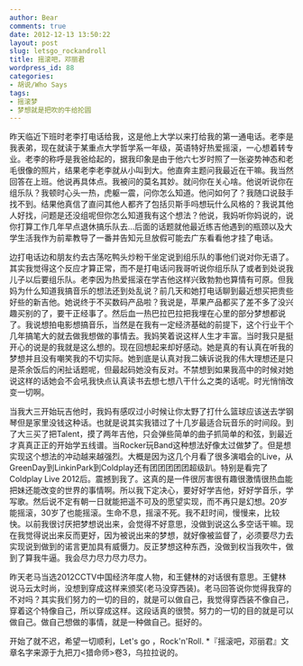 ```yaml
---
author: Bear
comments: true
date: 2012-12-13 13:50:22
layout: post
slug: letsgo_rockandroll
title: 摇滚吧，邓丽君
wordpress_id: 88
categories:
- 胡说/Who Says
tags:
- 摇滚梦
- 梦想就是把吹的牛给抡圆
---
```


昨天临近下班时老李打电话给我，这是他上大学以来打给我的第一通电话。老李是我表弟，现在就读于某重点大学哲学系一年级，英语特好热爱摇滚，一心想着转专业。老李的称呼是我爸给起的，据我印象是由于他六七岁时照了一张姿势神态和老毛很像的照片，结果老李老李就从小叫到大。他直奔主题问我最近在干嘛。我当然回答在上班。他说再具体点。我被问的莫名其妙。就问你在关心啥。他说听说你在组乐队？我顿时心头一热，虎躯一震，问你怎么知道。他问如何了？我随口说鼓手找不到。结果他真信了直问其他人都齐了包括贝斯手吗想玩什么风格的？我说其他人好找，问题是还没组呢但你怎么知道我有这个想法？他说，我妈听你妈说的，说你打算工作几年早点退休搞乐队去...后面的话题就他最近练吉他遇到的瓶颈以及大学生活我作为前辈教导了一番并告知元旦放假可能去广东看看他才挂了电话。
<!-- more -->
边打电话边和朋友约去古荡吃鸭头炒粉干坐定说到组乐队的事他们说对你无语了。其实我觉得这个反应才算正常，而不是打电话问我哥听说你组乐队了或者到处说我儿子以后要组乐队。老李因为热爱摇滚在学吉他这样兴致勃勃也算情有可原。但我妈为什么知道我搞音乐的想法还到处乱说？前几天和她打电话聊到最近想买把贵些好些的新吉他。她说终于不买数码产品啦？我说是，苹果产品都买了差不多了没兴趣买别的了，要干正经事了。然后血一热巴拉巴拉把我埋在心里的部分梦想都说了。我说想拍电影想搞音乐，当然是在我有一定经济基础的前提下，这个行业干个几年搞笔大的就去做我想做的事情去。我妈笑着说这样人生才丰富。当时我只是挺开心的说是的我就是这么想的。现在回想起来却好感动。她是真的有认真在听我的梦想并且没有嘲笑我的不切实际。她到底是认真对我二姨诉说我的伟大理想还是只是茶余饭后的闲扯话题呢，但最起码她没有反对。不禁想到如果我高中的时候对她说这样的话她会不会吼我快点认真读书去想七想八干什么之类的话呢。时光悄悄改变一切啊。

当我大三开始玩吉他时，我妈有感叹过小时候让你太野了打什么篮球应该送去学钢琴但是家里没钱这种话。也就是说其实我错过了十几岁最适合玩音乐的时间段。到了大三买了把Talent，摸了两年吉他，只会弹些简单的曲子抓简单的和弦，到最近才真真正正的开始学五线谱。当Rocker玩Band这种想法好像太过做梦了。但是想实现这个想法的冲动越来越强烈。大概是因为这几个月看了很多演唱会的Live，从GreenDay到LinkinPark到Coldplay还有团团团团团超级趴。特别是看完了Coldplay Live 2012后。震撼到我了。这真的是一件很厉害很有趣很激情很热血能把妹还能改变的世界的事情啊。所以我下定决心，要好好学吉他，好好学音乐，学写歌。然后说不定有朝一日就能把遥不可及的愿望实现，而不再只是幻想。20岁能摇滚，30岁了也能摇滚。生命不息，摇滚不死。我不赶时间，慢慢来，比较快。以前我很讨厌把梦想说出来，会觉得不好意思，没做到说这么多空话干嘛。现在我觉得说出来反而更好，因为被说出来的梦想，就好像被监督了，必须要尽力去实现说到做到的诺言更加具有威慑力。反正梦想这种东西，没做到权当我吹牛，做到了算我牛逼。我会尽力尽力尽力尽力。

昨天老马当选2012CCTV中国经济年度人物，和王健林的对话很有意思。王健林说马云太时尚，没想到穿成这样来颁奖(老马没穿西装)。老马回答说你觉得我穿的不对吗？其实我们努力的一切的目的，就是可以做自己，我觉得穿西装不像自己，穿着这个特像自己，所以穿成这样。这段话真的很赞。努力的一切的目的就是可以做自己。做自己想做的事情，就是一种做自己。挺好的。

开始了就不迟，希望一切顺利，Let's go ，Rock'n'Roll.
*『摇滚吧，邓丽君』文章名字来源于九把刀<猎命师>卷3，乌拉拉说的。
